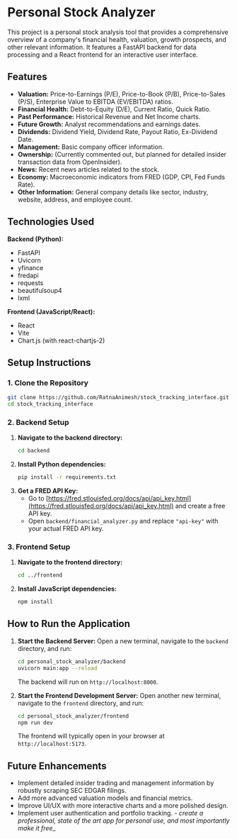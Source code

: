 # Personal Stock Analyzer

This project is a personal stock analysis tool that provides a comprehensive overview of a company's financial health, valuation, growth prospects, and other relevant information. It features a FastAPI backend for data processing and a React frontend for an interactive user interface.

## Features

- **Valuation:** Price-to-Earnings (P/E), Price-to-Book (P/B), Price-to-Sales (P/S), Enterprise Value to EBITDA (EV/EBITDA) ratios.
- **Financial Health:** Debt-to-Equity (D/E), Current Ratio, Quick Ratio.
- **Past Performance:** Historical Revenue and Net Income charts.
- **Future Growth:** Analyst recommendations and earnings dates.
- **Dividends:** Dividend Yield, Dividend Rate, Payout Ratio, Ex-Dividend Date.
- **Management:** Basic company officer information.
- **Ownership:** (Currently commented out, but planned for detailed insider transaction data from OpenInsider).
- **News:** Recent news articles related to the stock.
- **Economy:** Macroeconomic indicators from FRED (GDP, CPI, Fed Funds Rate).
- **Other Information:** General company details like sector, industry, website, address, and employee count.

## Technologies Used

**Backend (Python):**
- FastAPI
- Uvicorn
- yfinance
- fredapi
- requests
- beautifulsoup4
- lxml

**Frontend (JavaScript/React):**
- React
- Vite
- Chart.js (with react-chartjs-2)

## Setup Instructions

### 1. Clone the Repository

```bash
git clone https://github.com/RatnaAnimesh/stock_tracking_interface.git
cd stock_tracking_interface
```

### 2. Backend Setup

1.  **Navigate to the backend directory:**
    ```bash
    cd backend
    ```
2.  **Install Python dependencies:**
    ```bash
    pip install -r requirements.txt
    ```
3.  **Get a FRED API Key:**
    - Go to [https://fred.stlouisfed.org/docs/api/api_key.html](https://fred.stlouisfed.org/docs/api/api_key.html) and create a free API key.
    - Open `backend/financial_analyzer.py` and replace `"api-key"` with your actual FRED API key.

### 3. Frontend Setup

1.  **Navigate to the frontend directory:**
    ```bash
    cd ../frontend
    ```
2.  **Install JavaScript dependencies:**
    ```bash
    npm install
    ```

## How to Run the Application

1.  **Start the Backend Server:**
    Open a new terminal, navigate to the `backend` directory, and run:
    ```bash
    cd personal_stock_analyzer/backend
    uvicorn main:app --reload
    ```
    The backend will run on `http://localhost:8000`.

2.  **Start the Frontend Development Server:**
    Open another new terminal, navigate to the `frontend` directory, and run:
    ```bash
    cd personal_stock_analyzer/frontend
    npm run dev
    ```
    The frontend will typically open in your browser at `http://localhost:5173`.

## Future Enhancements

- Implement detailed insider trading and management information by robustly scraping SEC EDGAR filings.
- Add more advanced valuation models and financial metrics.
- Improve UI/UX with more interactive charts and a more polished design.
- Implement user authentication and portfolio tracking.
_- create a professional, state of the art app for personal use, and most importantly make it free__
